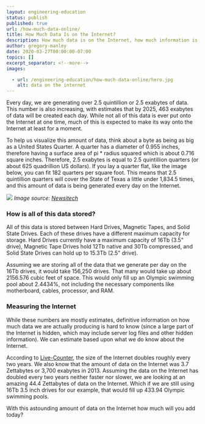 ```yaml
---
layout: engineering-education
status: publish
published: true
url: /how-much-data-online/
title: How Much Data Is on the Internet?
description: How much data is on the Internet, how much information is online, and how is data on the internet stored?
author: gregory-manley
date: 2020-03-27T00:00:00-07:00
topics: []
excerpt_separator: <!--more-->
images:

  - url: /engineering-education/how-much-data-online/hero.jpg
    alt: data on the internet
---
```

Every day, we are generating over 2.5 quintillion or 2.5 exabytes of data. This number is also increasing, with estimates that by 2025, 463 exabytes of data will be created each day. While not all of this data is ever put onto the Internet at one time, much of this is expected to make its way onto the Internet at least for a moment.
<!--more-->

To help us visualize this amount of data, think about a byte as being as big as a United States Quarter. A quarter has a diameter of 0.955 inches, therefore having a surface area of pi * radius squared which is about 0.716 square inches. Therefore, 2.5 exabytes is equal to 2.5 quintillion quarters (or about 625 quadrillion US dollars). If you lay a quarter flat, like the image below, you can fit 182 quarters per square foot. This means that 2.5 quintillion quarters will cover the State of Texas a little under 1,834.5 times, and this amount of data is being generated every day on the Internet.

![](https://newsitech.weebly.com/uploads/2/0/5/4/20542424/img-1579_orig.jpg)
*Image source: [Newsitech](https://newsitech.weebly.com/uploads/2/0/5/4/20542424/img-1579_orig.jpg)*

### How is all of this data stored?
All of this data is stored between Hard Drives, Magnetic Tapes, and Solid State Drives. Each of these drives have a different maximum capacity for storage. Hard Drives currently have a maximum capacity of 16Tb (3.5" drive), Magnetic Tape Drives hold 12Tb native and 30Tb compressed, and Solid State Drives can hold up to 15.3Tb (2.5" drive).

Assuming we are storing all of the data that we generate per day on the 16Tb drives, it would take 156,250 drives. That many would take up about 2156.576 cubic feet of space. This would only fill up an Olympic swimming pool about 2.4434%, not including the necessary components like motherboard, cables, processor, and RAM.

### Measuring the Internet
While these numbers are mostly estimates, definitive information on how much data we are actually producing is hard to know (since a large part of the Internet is hidden, which may include server log files and other hidden information). We can estimate based upon what we do know about the Internet.

According to [Live-Counter](https://www.live-counter.com/how-big-is-the-internet), the size of the Internet doubles roughly every two years. We also know that the amount of data on the Internet was 3.7 Zettabytes or 3,700 exabytes in 2013. Assuming the data on the Internet has doubled every two years neither faster nor slower, we are looking at an amazing 44.4 Zettabytes of data on the Internet. Which if we are still using 16Tb 3.5 inch drives for our example, that would fill up 433.94 Olympic swimming pools.

With this astounding amount of data on the Internet how much will you add today?
